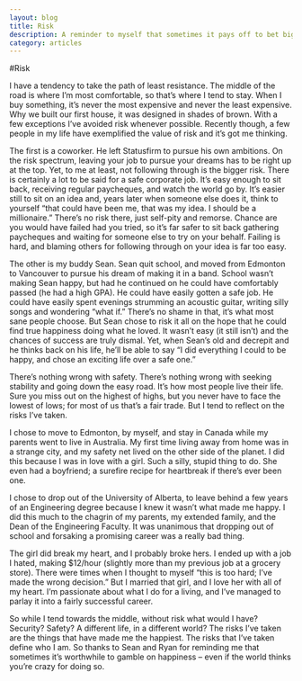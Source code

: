 ```yaml
---
layout: blog
title: Risk
description: A reminder to myself that sometimes it pays off to bet big.
category: articles
---
```

#Risk

I have a tendency to take the path of least resistance. The middle of the road is where I’m most comfortable, so that’s where I tend to stay. When I buy something, it’s never the most expensive and never the least expensive. Why we built our first house, it was designed in shades of brown. With a few exceptions I’ve avoided risk whenever possible. Recently though, a few people in my life have exemplified the value of risk and it’s got me thinking.

The first is a coworker. He left Statusfirm to pursue his own ambitions. On the risk spectrum, leaving your job to pursue your dreams has to be right up at the top. Yet, to me at least, not following through is the bigger risk. There is certainly a lot to be said for a safe corporate job. It’s easy enough to sit back, receiving regular paycheques, and watch the world go by. It’s easier still to sit on an idea and, years later when someone else does it, think to yourself “that could have been me, that was my idea. I should be a millionaire.” There’s no risk there, just self-pity and remorse. Chance are you would have failed had you tried, so it’s far safer to sit back gathering paycheques and waiting for someone else to try on your behalf. Failing is hard, and blaming others for following through on your idea is far too easy.

The other is my buddy Sean. Sean quit school, and moved from Edmonton to Vancouver to pursue his dream of making it in a band. School wasn’t making Sean happy, but had he continued on he could have comfortably passed (he had a high GPA). He could have easily gotten a safe job. He could have easily spent evenings strumming an acoustic guitar, writing silly songs and wondering “what if.” There’s no shame in that, it’s what most sane people choose. But Sean chose to risk it all on the hope that he could find true happiness doing what he loved. It wasn’t easy (it still isn’t) and the chances of success are truly dismal. Yet, when Sean’s old and decrepit and he thinks back on his life, he’ll be able to say “I did everything I could to be happy, and chose an exciting life over a safe one.”

There’s nothing wrong with safety. There’s nothing wrong with seeking stability and going down the easy road. It’s how most people live their life. Sure you miss out on the highest of highs, but you never have to face the lowest of lows; for most of us that’s a fair trade. But I tend to reflect on the risks I’ve taken.

I chose to move to Edmonton, by myself, and stay in Canada while my parents went to live in Australia. My first time living away from home was in a strange city, and my safety net lived on the other side of the planet. I did this because I was in love with a girl. Such a silly, stupid thing to do. She even had a boyfriend; a surefire recipe for heartbreak if there’s ever been one.

I chose to drop out of the University of Alberta, to leave behind a few years of an Engineering degree because I knew it wasn’t what made me happy. I did this much to the chagrin of my parents, my extended family, and the Dean of the Engineering Faculty. It was unanimous that dropping out of school and forsaking a promising career was a really bad thing.

The girl did break my heart, and I probably broke hers. I ended up with a job I hated, making $12/hour (slightly more than my previous job at a grocery store). There were times when I thought to myself “this is too hard; I’ve made the wrong decision.” But I married that girl, and I love her with all of my heart. I’m passionate about what I do for a living, and I’ve managed to parlay it into a fairly successful career.

So while I tend towards the middle, without risk what would I have? Security? Safety? A different life, in a different world? The risks I’ve taken are the things that have made me the happiest. The risks that I’ve taken define who I am. So thanks to Sean and Ryan for reminding me that sometimes it’s worthwhile to gamble on happiness – even if the world thinks you’re crazy for doing so.